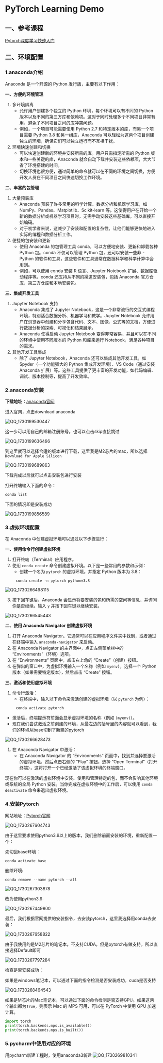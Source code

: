 # PyTorch Learning Demo

## 一、参考课程

[Pytorch深度学习快速入门](https://www.bilibili.com/video/BV1hE411t7RN/?spm_id_from=333.337.search-card.all.click&vd_source=43478a57ace1753f8a10a9b342b5e5b6)

## 二、环境配置

### 1.anaconda介绍

Anaconda 是一个开源的 Python 发行版，主要有以下作用：

**一、方便的环境管理**

1. 多环境隔离
   - 允许用户创建多个独立的 Python 环境，每个环境可以有不同的 Python 版本以及不同的第三方库和依赖项。这对于同时处理多个不同项目非常有用，避免了不同项目之间的库冲突问题。
   - 例如，一个项目可能需要使用 Python 2.7 和特定版本的库，而另一个项目需要 Python 3.8 和另一组库，Anaconda 可以轻松为这两个项目创建独立的环境，确保它们可以独立运行而不互相干扰。
2. 环境快速创建和切换
   - 可以快速创建新的环境并安装所需的库。用户只需指定所需的 Python 版本和一些关键的库，Anaconda 就会自动下载并安装这些依赖项，大大节省了环境搭建的时间。
   - 切换环境也很方便，通过简单的命令就可以在不同的环境之间切换，方便开发人员在不同项目之间快速切换工作环境。

**二、丰富的包管理**

1. 大量预装库
   - Anaconda 预装了许多常用的科学计算、数据分析和机器学习库，如 NumPy、Pandas、Matplotlib、Scikit-learn 等。这使得用户在开始一个新的数据分析或机器学习项目时，无需手动安装这些基础库，可以直接开始编码。
   - 对于初学者来说，这减少了安装和配置的复杂性，让他们能够更快地进入实际的编程和数据分析工作。
2. 便捷的包安装和更新
   - 使用 Anaconda 的包管理工具 conda，可以方便地安装、更新和卸载各种 Python 包。conda 不仅可以管理 Python 包，还可以安装一些非 - Python 的软件和工具，这些软件和工具通常在数据科学和科学计算中会用到。
   - 例如，可以使用 conda 安装 R 语言、Jupyter Notebook 扩展、数据库驱动程序等。conda 还支持从不同的渠道安装包，包括 Anaconda 官方仓库、第三方仓库和本地安装包。

**三、集成开发工具**

1. Jupyter Notebook 支持
   - Anaconda 集成了 Jupyter Notebook，这是一个非常流行的交互式编程环境，特别适合数据分析、机器学习和教学。Jupyter Notebook 允许用户在浏览器中创建和分享包含代码、文本、图像、公式等的文档，方便进行数据分析的探索、可视化和结果展示。
   - Anaconda 使得启动 Jupyter Notebook 变得非常容易，并且可以在不同的环境中使用不同版本的 Python 和库来运行 Notebook，满足各种项目的需求。
2. 其他开发工具集成
   - 除了 Jupyter Notebook，Anaconda 还可以集成其他开发工具，如 Spyder（一个功能强大的 Python 集成开发环境）、VS Code（通过安装 Anaconda 扩展）等。这些工具提供了更丰富的开发功能，如代码编辑、调试、版本控制等，提高了开发效率。

### 2.anaconda安装

**下载地址：**[anaconda官网](https://anaconda.org/)

进入官网，点击download anaconda

![QQ_1730199530447](./images/QQ_1730270815069.png)

这一步可以用自己的邮箱注册账号，也可以点击skip直接跳过

![QQ_1730199636496](./images/QQ_1730270789940.png)

到这里就可以选择合适的版本进行下载，这里我是M2芯片的mac，所以选择`Download for Apple Silicon`

![QQ_1730199689863](./images/QQ_1730270718282.png)

下载完成以后就可以点击安装包进行安装

打开终端输入下面的命令：

```
conda list
```

下面的情况即是安装成功

![QQ_1730199856589](./images/QQ_1730270696547.png)

### 3.虚拟环境配置

在 Anaconda 中创建虚拟环境可以通过以下步骤进行：

**一、使用命令行创建虚拟环境**

1. 打开终端（Terminal）应用程序。
2. 使用 `conda create` 命令创建虚拟环境。以下是一些常用的参数和示例：
   - 创建一个名为 `pytorch` 的虚拟环境，并指定 Python 版本为 3.8：

```plaintext
     conda create -n pytorch python=3.8
```

![QQ_1730266498115](./images/QQ_1730270674207.png)

3. 按下回车键后，Anaconda 会显示将要安装的包和所需的空间等信息，并询问你是否继续。输入 `y` 并按下回车键以继续安装。

![QQ_1730266545443](./images/QQ_1730270647273.png)

**二、使用 Anaconda Navigator 创建虚拟环境**

1. 打开 Anaconda Navigator。它通常可以在应用程序文件夹中找到，或者通过在终端中输入 `anaconda-navigator` 来启动。
2. 在 Anaconda Navigator 的主界面中，点击左侧菜单栏中的 “Environments”（环境）选项。
3. 在 “Environments” 页面中，点击右上角的 “Create”（创建）按钮。
4. 在弹出的窗口中，为虚拟环境输入一个名称（例如 `myenv`），选择一个 Python 版本（如果需要特定版本），然后点击 “Create” 按钮。

**三、激活和使用虚拟环境**

1. 命令行激活：
   - 在终端中，输入以下命令来激活创建的虚拟环境（以 `pytorch` 为例）：

```plaintext
     conda activate pytorch
```

- 激活后，终端提示符前面会显示虚拟环境的名称（例如 `(myenv)`）。
- 现在我们尝试激活之前创建的环境，从最左边的括号里的内容就可以看到，我们的环境从base切到了新建的pytorch

![QQ_1730266628473](./images/QQ_1730270623152.png)

1. 在 Anaconda Navigator 中激活：
   - 在 Anaconda Navigator 的 “Environments” 页面中，找到并选择要激活的虚拟环境，然后点击右侧的 “Play” 按钮，选择 “Open Terminal”（打开终端），这将打开一个已经激活了该虚拟环境的终端窗口。

现在你可以在激活的虚拟环境中安装、使用和管理特定的包，而不会影响其他环境或系统的全局 Python 安装。当你完成在虚拟环境中的工作后，可以使用 `conda deactivate` 命令来退出虚拟环境。

### 4.安装Pytorch

网站地址：[Pytorch官网](https://pytorch.org/)

![QQ_1730267604743](./images/QQ_1730270604724.png)

由于这里要求使用python3.9以上的版本，我们删除前面安装的环境，重新配置一个：

先切回base环境：

```
conda activate base
```

删除环境:

```
conda remove --name pytorch --all
```

![QQ_1730267303878](./images/QQ_1730270582919.png)

改为使用python3.9:

![QQ_1730267449800](./images/QQ_1730270559454.png)

最后，我们根据官网提供的安装指令，去安装pytorch，这里我选择用conda去安装：

![QQ_1730267658822](./images/QQ_1730270470499.png)

由于我使用的是M2芯片的笔记本，不支持CUDA，但是pytorch有做支持，所以直接选择Default即可

![QQ_1730267797284](./images/QQ_1730270439630.png)

检查是否安装成功：

如果是windows笔记本，可以通过下面的指令检测是否安装成功，cuda是否支持

![QQ_1730268464543](./images/QQ_1730270409257.png)

如果是M芯片的Mac笔记本，可以通过下面的命令检测是否支持GPU。如果这两个输出都为`True`，则表示 Mac 的 MPS 可用，可以在 PyTorch 中使用 GPU 加速计算。

```python
import torch
print(torch.backends.mps.is_available())
print(torch.backends.mps.is_built())
```

### 5.pycharm中使用对应的环境

用pycharm新建工程时，使用anaconda3新建
![QQ_1730269810341](./images/72d7af7d136bd1adaf85039b6480d052.png)